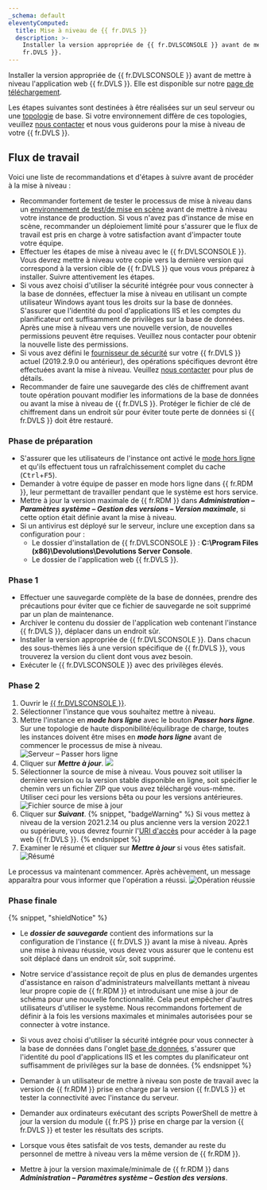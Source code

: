 ```yaml
---
_schema: default
eleventyComputed:
  title: Mise à niveau de {{ fr.DVLS }}
  description: >-
    Installer la version appropriée de {{ fr.DVLSCONSOLE }} avant de mettre à niveau l'application web {{
    fr.DVLS }}.
---
```

Installer la version appropriée de {{ fr.DVLSCONSOLE }} avant de mettre à niveau l'application web {{ fr.DVLS }}. Elle est disponible sur notre [page de téléchargement](https://devolutions.net/server/home/download/).

Les étapes suivantes sont destinées à être réalisées sur un seul serveur ou une [topologie](/server/overview/topologies/) de base. Si votre environnement diffère de ces topologies, veuillez [nous contacter](mailto:service@devolutions.net) et nous vous guiderons pour la mise à niveau de votre {{ fr.DVLS }}.

## Flux de travail

Voici une liste de recommandations et d'étapes à suivre avant de procéder à la mise à niveau :

* Recommander fortement de tester le processus de mise à niveau dans un [environnement de test/de mise en scène](/server/kb/how-to-articles/create-server-staging-instance/) avant de mettre à niveau votre instance de production. Si vous n'avez pas d'instance de mise en scène, recommander un déploiement limité pour s'assurer que le flux de travail est pris en charge à votre satisfaction avant d'impacter toute votre équipe.
* Effectuer les étapes de mise à niveau avec le {{ fr.DVLSCONSOLE }}. Vous devrez mettre à niveau votre copie vers la dernière version qui correspond à la version cible de {{ fr.DVLS }} que vous vous préparez à installer. Suivre attentivement les étapes.
* Si vous avez choisi d'utiliser la sécurité intégrée pour vous connecter à la base de données, effectuer la mise à niveau en utilisant un compte utilisateur Windows ayant tous les droits sur la base de données. S'assurer que l'identité du pool d'applications IIS et les comptes du planificateur ont suffisamment de privilèges sur la base de données. Après une mise à niveau vers une nouvelle version, de nouvelles permissions peuvent être requises. Veuillez nous contacter pour obtenir la nouvelle liste des permissions.
* Si vous avez défini le [fournisseur de sécurité](/server/kb/how-to-articles/remove-security-provider/) sur votre {{ fr.DVLS }} actuel (2019.2.9.0 ou antérieur), des opérations spécifiques devront être effectuées avant la mise à niveau. Veuillez [nous contacter](mailto:service@devolutions.net) pour plus de détails.
* Recommander de faire une sauvegarde des clés de chiffrement avant toute opération pouvant modifier les informations de la base de données ou avant la mise à niveau de {{ fr.DVLS }}. Protéger le fichier de clé de chiffrement dans un endroit sûr pour éviter toute perte de données si {{ fr.DVLS }} doit être restauré.

### Phase de préparation

* S'assurer que les utilisateurs de l'instance ont activé le [mode hors ligne](/rdm/data-sources/offline-mode/) et qu'ils effectuent tous un rafraîchissement complet du cache (<kbd>Ctrl</kbd>\+<kbd>F5</kbd>).
* Demander à votre équipe de passer en mode hors ligne dans {{ fr.RDM }}, leur permettant de travailler pendant que le système est hors service.
* Mettre à jour la version maximale de {{ fr.RDM }} dans ***Administration – Paramètres système – Gestion des versions – Version maximale***, si cette option était définie avant la mise à niveau.
* Si un antivirus est déployé sur le serveur, inclure une exception dans sa configuration pour :
  * Le dossier d'installation de {{ fr.DVLSCONSOLE }} : **C:\\Program Files (x86)\\Devolutions\\Devolutions Server Console**.
  * Le dossier de l'application web {{ fr.DVLS }}.

### Phase 1

* Effectuer une sauvegarde complète de la base de données, prendre des précautions pour éviter que ce fichier de sauvegarde ne soit supprimé par un plan de maintenance.
* Archiver le contenu du dossier de l'application web contenant l'instance {{ fr.DVLS }}, déplacer dans un endroit sûr.
* Installer la version appropriée de {{ fr.DVLSCONSOLE }}. Dans chacun des sous-thèmes liés à une version spécifique de {{ fr.DVLS }}, vous trouverez la version du client dont vous avez besoin.
* Exécuter le {{ fr.DVLSCONSOLE }} avec des privilèges élevés.

### Phase 2

1. Ouvrir le [{{ fr.DVLSCONSOLE }}](/server/management/devolutions-server-console/).
2. Sélectionner l'instance que vous souhaitez mettre à niveau.
3. Mettre l'instance en ***mode hors ligne*** avec le bouton ***Passer hors ligne***. Sur une topologie de haute disponibilité/équilibrage de charge, toutes les instances doivent être mises en ***mode hors ligne*** avant de commencer le processus de mise à niveau. ![Serveur – Passer hors ligne](https://cdnweb.devolutions.net/docs/DVLSCONSOLE2004_2024_1.png)
4. Cliquer sur ***Mettre à jour***. ![](https://cdnweb.devolutions.net/docs/DVLSCONSOLE2000_2024_1.png)
5. Sélectionner la source de mise à niveau. Vous pouvez soit utiliser la dernière version ou la version stable disponible en ligne, soit spécifier le chemin vers un fichier ZIP que vous avez téléchargé vous-même. Utiliser ceci pour les versions bêta ou pour les versions antérieures. ![Fichier source de mise à jour](https://cdnweb.devolutions.net/docs/DVLSCONSOLE2001_2024_1.png)
6. Cliquer sur ***Suivant***. {% snippet, "badgeWarning" %}
      Si vous mettez à niveau de la version 2021.2.14 ou plus ancienne vers la version 2022.1 ou supérieure, vous devrez fournir l'[URI d'accès](/server/kb/knowledge-base/access-uri/) pour accéder à la page web {{ fr.DVLS }}.
      {% endsnippet %}
7. Examiner le résumé et cliquer sur ***Mettre à jour*** si vous êtes satisfait. ![Résumé](https://cdnweb.devolutions.net/docs/DVLSCONSOLE2002_2024_1.png)

Le processus va maintenant commencer. Après achèvement, un message apparaîtra pour vous informer que l'opération a réussi. ![Opération réussie](https://cdnweb.devolutions.net/docs/DVLSCONSOLE2003_2024_1.png)

### Phase finale

{% snippet, "shieldNotice" %}
* Le ***dossier de sauvegarde*** contient des informations sur la configuration de l'instance {{ fr.DVLS }} avant la mise à niveau. Après une mise à niveau réussie, vous devez vous assurer que le contenu est soit déplacé dans un endroit sûr, soit supprimé.
* Notre service d'assistance reçoit de plus en plus de demandes urgentes d'assistance en raison d'administrateurs malveillants mettant à niveau leur propre copie de {{ fr.RDM }} et introduisant une mise à jour de schéma pour une nouvelle fonctionnalité. Cela peut empêcher d'autres utilisateurs d'utiliser le système. Nous recommandons fortement de définir à la fois les versions maximales et minimales autorisées pour se connecter à votre instance.
* Si vous avez choisi d'utiliser la sécurité intégrée pour vous connecter à la base de données dans l'onglet [base de données](/server/management/devolutions-server-console/devolutions-server-settings/database/), s'assurer que l'identité du pool d'applications IIS et les comptes du planificateur ont suffisamment de privilèges sur la base de données.
{% endsnippet %}

* Demander à un utilisateur de mettre à niveau son poste de travail avec la version de {{ fr.RDM }} prise en charge par la version {{ fr.DVLS }} et tester la connectivité avec l'instance du serveur.
* Demander aux ordinateurs exécutant des scripts PowerShell de mettre à jour la version du module {{ fr.PS }} prise en charge par la version {{ fr.DVLS }} et tester les résultats des scripts.
* Lorsque vous êtes satisfait de vos tests, demander au reste du personnel de mettre à niveau vers la même version de {{ fr.RDM }}.
* Mettre à jour la version maximale/minimale de {{ fr.RDM }} dans ***Administration – Paramètres système – Gestion des versions***.
